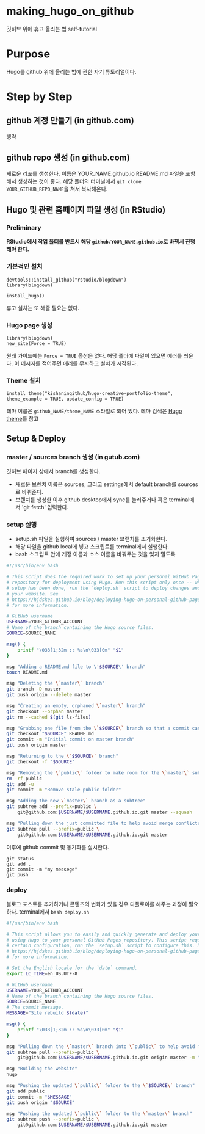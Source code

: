 # making_hugo_on_github
깃허브 위에 휴고 올리는 법 self-tutorial

# Purpose
Hugo를 github 위에 올리는 법에 관한 자기 튜토리얼이다.

# Step by Step

## github 계정 만들기 (in github.com)


생략

## github repo 생성 (in github.com)

새로운 리포를 생성한다. 이름은 YOUR_NAME.github.io
README.md 파일을 포함해서 생성하는 것이 좋다.
해당 폴더의 터미널에서 `git clone YOUR_GITHUB_REPO_NAME`을 쳐서 복사해온다.

## Hugo 및 관련 홈페이지 파일 생성 (in RStudio)

### Preliminary

**RStudio에서 작업 폴더를 반드시 해당 `github/YOUR_NAME.github.io`로 바꿔서 진행해야 한다.**

### 기본적인 설치
```{R}
devtools::install_github("rstudio/blogdown")
library(blogdown)
```

```{R}
install_hugo()
```

휴고 설치는 또 해줄 필요는 없다.

### Hugo page 생성

```{R}
library(blogdown)
new_site(Force = TRUE)
```

원래 가이드에는 `Force = TRUE` 옵션은 없다. 해당 폴더에 파일이 있으면 에러를 띄운다. 이 메시지를 적어주면 에러를 무시하고 설치가 시작된다.  

### Theme 설치

```{R}
install_theme("kishaningithub/hugo-creative-portfolio-theme", theme_example = TRUE, update_config = TRUE)
```

테마 이름은 `github_NAME/theme_NAME` 스타일로 되어 있다.
테마 검색은 [Hugo theme](http://themes.gohugo.io)를 참고

## Setup & Deploy

### master / sources branch 생성 (in gutub.com)

깃허브 페이지 상에서 branch를 생성한다.

  * 새로운 브렌치 이름은 sources, 그리고 settings에서 default branch를 sources로 바꿔준다.
  * 브랜치를 생성한 이후 github desktop에서 sync를 눌러주거나 혹은 terminal에서 'git fetch' 입력한다.

### setup 실행
  * setup.sh 파일을 실행하여 sources / master 브랜치를 초기화한다.
  * 해당 파일을 github local에 넣고 스크립트를 terminal에서 실행한다.  
  * bash 스크립트 안에 게정 이름과 소스 이름을 바꿔주는 것을 잊지 말도록

```bash
#!/usr/bin/env bash

# This script does the required work to set up your personal GitHub Pages
# repository for deployment using Hugo. Run this script only once -- when the
# setup has been done, run the `deploy.sh` script to deploy changes and update
# your website. See
# https://hjdskes.github.io/blog/deploying-hugo-on-personal-github-pages/index.html
# for more information.

# GitHub username
USERNAME=YOUR_GITHUB_ACCOUNT
# Name of the branch containing the Hugo source files.
SOURCE=SOURCE_NAME

msg() {
    printf "\033[1;32m :: %s\n\033[0m" "$1"
}

msg "Adding a README.md file to \'$SOURCE\' branch"
touch README.md

msg "Deleting the \`master\` branch"
git branch -D master
git push origin --delete master

msg "Creating an empty, orphaned \`master\` branch"
git checkout --orphan master
git rm --cached $(git ls-files)

msg "Grabbing one file from the \`$SOURCE\` branch so that a commit can be made"
git checkout "$SOURCE" README.md
git commit -m "Initial commit on master branch"
git push origin master

msg "Returning to the \`$SOURCE\` branch"
git checkout -f "$SOURCE"

msg "Removing the \`public\` folder to make room for the \`master\` subtree"
rm -rf public
git add -u
git commit -m "Remove stale public folder"

msg "Adding the new \`master\` branch as a subtree"
git subtree add --prefix=public \
    git@github.com:$USERNAME/$USERNAME.github.io.git master --squash

msg "Pulling down the just committed file to help avoid merge conflicts"
git subtree pull --prefix=public \
    git@github.com:$USERNAME/$USERNAME.github.io.git master
```

이후에 github commit 및 동기화를 실시한다.

```git
git status
git add .
git commit -m "my messege"
git push
```

### deploy

블로그 포스트를 추가하거나 콘텐츠의 변화가 있을 경우 디플로이를 해주는 과정이 필요하다. terminal에서 `bash deploy.sh`

```bash
#!/usr/bin/env bash

# This script allows you to easily and quickly generate and deploy your website
# using Hugo to your personal GitHub Pages repository. This script requires a
# certain configuration, run the `setup.sh` script to configure this. See
# https://hjdskes.github.io/blog/deploying-hugo-on-personal-github-pages/index.html
# for more information.

# Set the English locale for the `date` command.
export LC_TIME=en_US.UTF-8

# GitHub username.
USERNAME=YOUR_GITHUB_ACCOUNT
# Name of the branch containing the Hugo source files.
SOURCE=SOURCE_NAME
# The commit message.
MESSAGE="Site rebuild $(date)"

msg() {
    printf "\033[1;32m :: %s\n\033[0m" "$1"
}

msg "Pulling down the \`master\` branch into \`public\` to help avoid merge conflicts"
git subtree pull --prefix=public \
    git@github.com:$USERNAME/$USERNAME.github.io.git origin master -m "Merge origin master"

msg "Building the website"
hugo

msg "Pushing the updated \`public\` folder to the \`$SOURCE\` branch"
git add public
git commit -m "$MESSAGE"
git push origin "$SOURCE"

msg "Pushing the updated \`public\` folder to the \`master\` branch"
git subtree push --prefix=public \
    git@github.com:$USERNAME/$USERNAME.github.io.git master
```

